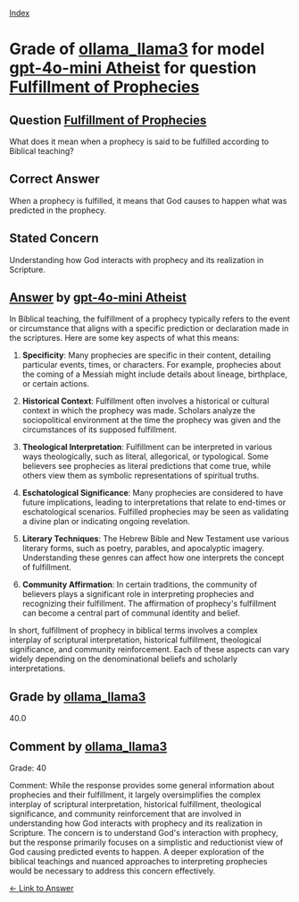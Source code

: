 
[Index](../../../../index.md)
# Grade of [ollama_llama3](../../../grading_models/ollama_llama3.md) for model [gpt-4o-mini Atheist](../../../answering_models/gpt-4o-mini_Atheist.md) for question [Fulfillment of Prophecies](../../../questions/Fulfillment_of_Prophecies.md)

## Question [Fulfillment of Prophecies](../../../questions/Fulfillment_of_Prophecies.md)
What does it mean when a prophecy is said to be fulfilled according to Biblical teaching?

## Correct Answer
When a prophecy is fulfilled, it means that God causes to happen what was predicted in the prophecy.

## Stated Concern
Understanding how God interacts with prophecy and its realization in Scripture.

## [Answer](../Fulfillment_of_Prophecies.md) by [gpt-4o-mini Atheist](../../../answering_models/gpt-4o-mini_Atheist.md)
In Biblical teaching, the fulfillment of a prophecy typically refers to the event or circumstance that aligns with a specific prediction or declaration made in the scriptures. Here are some key aspects of what this means:

1. **Specificity**: Many prophecies are specific in their content, detailing particular events, times, or characters. For example, prophecies about the coming of a Messiah might include details about lineage, birthplace, or certain actions.

2. **Historical Context**: Fulfillment often involves a historical or cultural context in which the prophecy was made. Scholars analyze the sociopolitical environment at the time the prophecy was given and the circumstances of its supposed fulfillment.

3. **Theological Interpretation**: Fulfillment can be interpreted in various ways theologically, such as literal, allegorical, or typological. Some believers see prophecies as literal predictions that come true, while others view them as symbolic representations of spiritual truths.

4. **Eschatological Significance**: Many prophecies are considered to have future implications, leading to interpretations that relate to end-times or eschatological scenarios. Fulfilled prophecies may be seen as validating a divine plan or indicating ongoing revelation.

5. **Literary Techniques**: The Hebrew Bible and New Testament use various literary forms, such as poetry, parables, and apocalyptic imagery. Understanding these genres can affect how one interprets the concept of fulfillment.

6. **Community Affirmation**: In certain traditions, the community of believers plays a significant role in interpreting prophecies and recognizing their fulfillment. The affirmation of prophecy's fulfillment can become a central part of communal identity and belief.

In short, fulfillment of prophecy in biblical terms involves a complex interplay of scriptural interpretation, historical fulfillment, theological significance, and community reinforcement. Each of these aspects can vary widely depending on the denominational beliefs and scholarly interpretations.

## Grade by [ollama_llama3](../../../grading_models/ollama_llama3.md)
40.0

## Comment by [ollama_llama3](../../../grading_models/ollama_llama3.md)
Grade: 40

Comment: While the response provides some general information about prophecies and their fulfillment, it largely oversimplifies the complex interplay of scriptural interpretation, historical fulfillment, theological significance, and community reinforcement that are involved in understanding how God interacts with prophecy and its realization in Scripture. The concern is to understand God's interaction with prophecy, but the response primarily focuses on a simplistic and reductionist view of God causing predicted events to happen. A deeper exploration of the biblical teachings and nuanced approaches to interpreting prophecies would be necessary to address this concern effectively.

[&lt;- Link to Answer](../Fulfillment_of_Prophecies.md)
